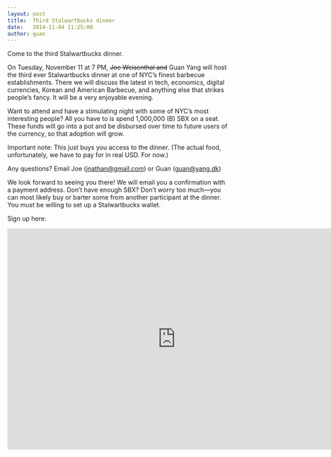 ```yaml
---
layout: post
title:  Third Stalwartbucks dinner
date:   2014-11-04 11:25:00
author: guan
---
```


Come to the third Stalwartbucks dinner.

On Tuesday, November 11 at 7 PM, <strike>Joe Weisenthal and</strike> Guan Yang will host the third ever Stalwartbucks dinner at one of NYC’s finest barbecue establishments. There we will discuss the latest in tech, economics, digital currencies, Korean and American Barbecue, and anything else that strikes people’s fancy. It will be a very enjoyable evening.

Want to attend and have a stimulating night with some of NYC’s most interesting people? All you have to is spend 1,000,000 (B) SBX on a seat. These funds will go into a pot and be disbursed over time to future users of the currency, so that adoption will grow.

Important note: This just buys you access to the dinner. (The actual food, unfortunately, we have to pay for in real USD. For now.)

Any questions? Email Joe (jnathan@gmail.com) or Guan (guan@yang.dk)

We look forward to seeing you there! We will email you a confirmation with a payment address. Don’t have enough SBX? Don’t worry too much—you can most likely buy or barter some from another participant at the dinner. You must be willing to set up a Stalwartbucks wallet.

Sign up here:

<iframe src="https://docs.google.com/forms/d/1IjQb7FXlF9Y32dCQsuW8QVWrMIIjjPva1p8L3KPvNJI/viewform?embedded=true" width="760" height="500" frameborder="0" marginheight="0" marginwidth="0">Loading...</iframe>

